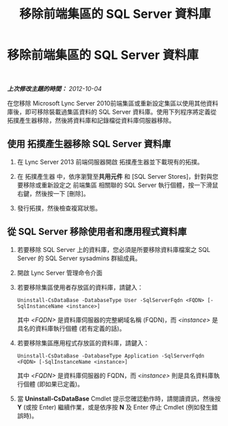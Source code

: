 ﻿---
title: 移除前端集區的 SQL Server 資料庫
TOCTitle: 移除前端集區的 SQL Server 資料庫
ms:assetid: 6bb932df-3ed7-49b6-ae17-61e4c6a5fe82
ms:mtpsurl: https://technet.microsoft.com/zh-tw/library/JJ688084(v=OCS.15)
ms:contentKeyID: 49890105
ms.date: 08/10/2015
mtps_version: v=OCS.15
ms.translationtype: HT
---

# 移除前端集區的 SQL Server 資料庫

 

_**上次修改主題的時間：** 2012-10-04_

在您移除 Microsoft Lync Server 2010前端集區或重新設定集區以使用其他資料庫後，即可移除裝載過集區資料的 SQL Server 資料庫。使用下列程序將定義從 拓撲產生器移除，然後將資料庫和記錄檔從資料庫伺服器移除。

## 使用 拓撲產生器移除 SQL Server 資料庫

1.  在 Lync Server 2013 前端伺服器開啟 拓撲產生器並下載現有的拓撲。

2.  在 拓撲產生器 中，依序瀏覽至**共用元件** 和 \[SQL Server Stores\]，針對與您要移除或重新設定之 前端集區 相關聯的 SQL Server 執行個體，按一下滑鼠右鍵，然後按一下 \[刪除\]。

3.  發行拓撲，然後檢查複寫狀態。

## 從 SQL Server 移除使用者和應用程式資料庫

1.  若要移除 SQL Server 上的資料庫，您必須是所要移除資料庫檔案之 SQL Server 的 SQL Server sysadmins 群組成員。

2.  開啟 Lync Server 管理命令介面

3.  若要移除集區使用者存放區的資料庫，請鍵入：
    
        Uninstall-CsDataBase -DatabaseType User -SqlServerFqdn <FQDN> [-SqlInstanceName <instance>]
    
    其中 *\<FQDN\>* 是資料庫伺服器的完整網域名稱 (FQDN)，而 *\<instance\>* 是具名的資料庫執行個體 (若有定義的話)。

4.  若要移除集區應用程式存放區的資料庫，請鍵入：
    
        Uninstall-CsDataBase -DatabaseType Application -SqlServerFqdn <FQDN> [-SqlInstanceName <instance>]
    
    其中 *\<FQDN\>* 是資料庫伺服器的 FQDN，而 *\<instance\>* 則是具名資料庫執行個體 (即如果已定義)。

5.  當 **Uninstall-CsDataBase** Cmdlet 提示您確認動作時，請閱讀資訊，然後按 **Y** (或按 Enter) 繼續作業，或是依序按 **N** 及 Enter 停止 Cmdlet (例如發生錯誤時)。

